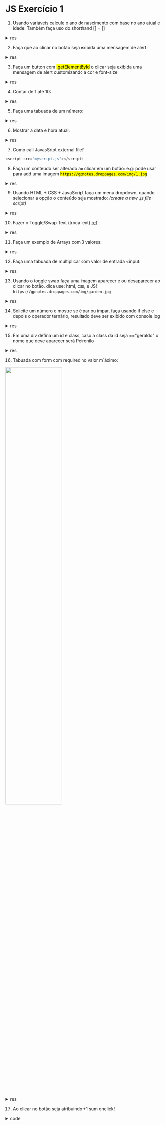 # JS Exercício 1

1. Usando variáveis calcule o ano de nascimento com base no ano atual e idade: Também faça uso do shorthand [] = []

<details>
<summary>res</summary>

```js
var age = 30;
var ano = 2022;
var res = ano - age;
document.getElementById("idade").innerHTML = res;

//shorthand
let [y,idade] = [2022,29];
console.log(y - idade);
//
```
</details>

2. Faça que ao clicar no botão seja exibida uma mensagem de alert:

<details>
<summary>res</summary>

```js
function bnt() {
    alert("boa noite");
}
```
</details>

3. Faça um button com <mark>.getElementById</mark> o clicar seja exibida uma mensagem de alert customizando a cor e font-size

<details>
<summary>res</summary>

```js
document.getElementById("bntx").onclick = function () {
    alert("boa noite");
}
```
</details>

4. Contar de 1 até 10: 

<details>
<summary>res</summary>

```js
var cont = "";
for(i=1;i<=10;i++) {
    cont += i;
}
document.getElementById("contador").innerHTML = cont;
```
</details>

5. Faça uma tabuada de um número: 

<details>
<summary>res</summary>

```js
var c = "";
var opt = 7;
for(a=1; a<=10; a++) {
    c += opt +' x '+a + '='+opt*a+'<br>';
}
document.getElementById("tabua").innerHTML = c;
```
</details>

6. Mostrar a data e hora atual: 

<details>
<summary>res</summary>

```js
const d = new Date();
document.getElementById("hora").innerHTML = d;
```
</details>

7. Como call JavasSript external file?
```js 
<script src="myscript.js"></script>
```
8. Faça um conteúdo ser alterado ao clicar em um botão:
e.g: pode usar para add uma imagem
<mark>`https://gpnotes.droppages.com/img/1.jpg`</mark>  

<details>
<summary>res</summary>

```js
function txt2() {
    document.getElementById("txt").innerHTML = "Boa noite";
}

//8.2
function img2() {
    document.getElementById("img").innerHTML = '<img src="xxhttps://img.freepik.com/fotos-gratis/imagem-aproximada-em-tons-de-cinza-de-uma-aguia-careca-americana-em-um-fundo-escuro_181624-31795.jpg" />';
}
```
</details>


9. Usando HTML + CSS + JavaScript faça um menu dropdown, quando selecionar a opção o conteúdo seja mostrado: *(create a new .js file script)* 

<details>
<summary>res </summary>

```html
<select name="options" id="options">
<option value="1">Selecionar: </option>
<option value="2">SX</option>
<option value="3">Trigg</option>
</select>

<g id="1" style="display:block"></g>
<g id="2">5000</g>
<g id="3">6000</g>
```

```js
document.getElementById("options").onchange = function () {
    var i = 1;
    var myDiv = document.getElementById(i);
    while (myDiv) {
        myDiv.style.display = 'none';
        myDiv = document.getElementById(++i);
    }
    document.getElementById(this.value).style.display = 'block';
}
```

</details>



10. Fazer o Toggle/Swap Text (troca text) [ref](https://www.w3schools.com/howto/howto_js_toggle_text.asp)

<details>
<summary>res</summary>

```js
function texto2 () {
    var x = document.getElementById("texto");
    if (x.innerHTML == "Hello") {
        x.innerHTML = "Ola";
    } else {
        x.innerHTML = "Hello";
    }
}
```
</details>

11. Faça um exemplo de Arrays com 3 valores: 

<details>
<summary>res</summary>

```js
network = ['NETFLEX ','<p style="background:DodgerBlue;display:inline">Live TIM</p>','<p style="background:red;display:inline"> CLARO</p>'];
document.getElementById("array").innerHTML = network;
```
</details>

12. Faça uma tabuada de multiplicar com valor de entrada <input:  

<details>
<summary>res</summary>

```js
function multiplica() {
    var num = (document.getElementById("num").value);
    var saida = document.getElementById("saida");
    var mu = "";
    for(i=1;i<=10;i++)
    mu += num+' x '+i+' = '+num*i+'<br>';
    saida.innerHTML = mu;
}
```
</details>

13. Usando o toggle swap faça uma imagem aparecer e ou desaparecer ao clicar no botão. dica use: html, css, e JS!
`https://gpnotes.droppages.com/img/garden.jpg` 

<details>
<summary>res</summary>

```js
function imgbnt() {
    var ximg = document.getElementById("imgx");
        if (ximg.style.display === "none") {
            ximg.style.display = 'block';
        } else {
            ximg.style.display = 'none';
    }
}
```
</details>

14. Solicite um número e mostre se é par ou impar, faça usando if else e depois o operador ternário, resultado deve ser exibido com console.log  

<details>
<summary>res</summary>

```js
//14 console.log
//const n = prompt("Digite um valor:");
if (n %2 === 0) {
    console.log('EVEN - PAR');
} else {
    console.log('ODD - IMPAR');
}

//14.2 operador ternário:
//const nn = prompt("Inserir numero:");
//*nn %2 == 0 ? console.log(+nn+" PAR") : console.log(+nn+" IMPAR");
```
</details>

15. Em uma div defina um id e class, caso a class da id seja =="geraldo" o nome que deve aparecer será Petronilo  


<details>
<summary>res</summary>

```js
let xj = document.getElementById('filho');
if(xj.className === "geraldo"){
    xj.textContent = "Petronilo";
} else {
    xj.className = "NaN Geraldo";
}
```
</details>

16. Tabuada com form com required no valor m´áximo: 

<img src="https://gpnotes.droppages.com/blog-content/2022/16.jpg" width="60%">

<details>
<summary>res</summary>

```js
function btn(){
    //e.preventDefault()
    n1 = document.getElementById("n1").value;
    max = document.getElementById("max").value;
    //caso o fosse apenas um numero, checkout se esta vazio
  /*   if(n1 === ''){
      return false;
    } */
    myres = document.getElementById("myres");
    res = '';
  for(i = 1; i<=max; i++){
    res += n1+' x '+i+'='+i*n1+'<br>';
  }
  myres.innerHTML = res;
  }
```
</details>

17. Ao clicar no botão seja atribuindo +1 sum onclick!

<details>
<summary>code</summary>

```js
let sum = 0;
function add(){
    let sumel = document.getElementById("x");
    sum = sum +1;
    sumel.innerHTML = sum;
}
```
</details>
